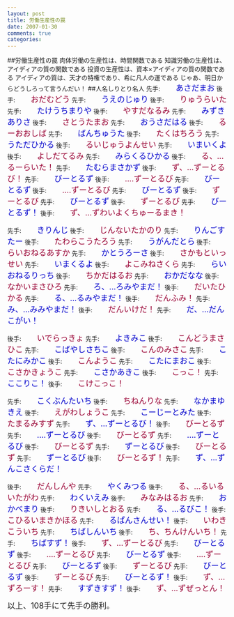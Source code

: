 ```yaml
---
layout: post
title: 労働生産性の罠
date: 2007-01-30
comments: true
categories:
---
```


##労働生産性の罠
肉体労働の生産性は、時間関数である
知識労働の生産性は、アイディアの質の関数である
投資の生産性は、資本×アイディアの質の関数である
アイディアの質は、天才の特権であり、希に凡人の運である
じゃあ、明日からどうしろって言うんだい！
##人名しりとり名人
先手:<span style="font-size:large;color:#0000CC;">　　あさだまお</span>
後手:<span style="font-size:large;color:#990033;">　　おだむどう</span>
先手:<span style="font-size:large;color:#0000CC;">　　うえのじゅり</span>
後手:<span style="font-size:large;color:#990033;">　　りゅうらいた</span>
先手:<span style="font-size:large;color:#0000CC;">　　たけうちまりや</span>
後手:<span style="font-size:large;color:#990033;">　　やすだなるみ</span>
先手:<span style="font-size:large;color:#0000CC;">　　みずきありさ</span>
後手:<span style="font-size:large;color:#990033;">　　さとうたまお</span>
先手:<span style="font-size:large;color:#0000CC;">　　おうさだはる</span>
後手:<span style="font-size:large;color:#990033;">　　るーおおしば</span>
先手:<span style="font-size:large;color:#0000CC;">　　ばんちゅうた</span>
後手:<span style="font-size:large;color:#990033;">　　たくはちろう</span>
先手:<span style="font-size:large;color:#0000CC;">　　うただひかる</span>
後手:<span style="font-size:large;color:#990033;">　　るいじゅうよんせい</span>
先手:<span style="font-size:large;color:#0000CC;">　　いまいくよ</span>
後手:<span style="font-size:large;color:#990033;">　　よしだてるみ</span>
先手:<span style="font-size:large;color:#0000CC;">　　みらくるひかる</span>
後手:<span style="font-size:large;color:#990033;">　　る、...るーらいた！</span>
先手:<span style="font-size:large;color:#0000CC;">　　たむらまさかず</span>
後手:<span style="font-size:large;color:#990033;">　　ず、...ずーとるび！</span>
先手:<span style="font-size:large;color:#0000CC;">　　びーとるず</span>
後手:<span style="font-size:large;color:#990033;">　　....ずーとるび</span>
先手:<span style="font-size:large;color:#0000CC;">　　びーとるず</span>
後手:<span style="font-size:large;color:#990033;">　　....ずーとるび</span>
先手:<span style="font-size:large;color:#0000CC;">　　びーとるず</span>
後手:<span style="font-size:large;color:#990033;">　　ずーとるび</span>
先手:<span style="font-size:large;color:#0000CC;">　　びーとるず</span>
後手:<span style="font-size:large;color:#990033;">　　ずーとるび</span>
先手:<span style="font-size:large;color:#0000CC;">　　びーとるず！</span>
後手:<span style="font-size:large;color:#990033;">　　ず、...ずわいよくちゅーるまき！</span>


先手:<span style="font-size:large;color:#0000CC;">　　きりんじ</span>
後手:<span style="font-size:large;color:#990033;">　　じんないたかのり</span>
先手:<span style="font-size:large;color:#0000CC;">　　りんごすたー</span>
後手:<span style="font-size:large;color:#990033;">　　たわらこうたろう</span>
先手:<span style="font-size:large;color:#0000CC;">　　うがんだとら</span>
後手:<span style="font-size:large;color:#990033;">　　らいおねるあすか</span>
先手:<span style="font-size:large;color:#0000CC;">　　かとうろーさ</span>
後手:<span style="font-size:large;color:#990033;">　　さかもといっせい</span>
先手:<span style="font-size:large;color:#0000CC;">　　いまくるよ</span>
後手:<span style="font-size:large;color:#990033;">　　よこみねさくら</span>
先手:<span style="font-size:large;color:#0000CC;">　　らいおねるりっち</span>
後手:<span style="font-size:large;color:#990033;">　　ちかだはるお</span>
先手:<span style="font-size:large;color:#0000CC;">　　おかだなな</span>
後手:<span style="font-size:large;color:#990033;">　　なかいまさひろ</span>
先手:<span style="font-size:large;color:#0000CC;">　　ろ、...ろみやまだ！</span>
後手:<span style="font-size:large;color:#990033;">　　だいたひかる</span>
先手:<span style="font-size:large;color:#0000CC;">　　る、...るみやまだ！</span>
後手:<span style="font-size:large;color:#990033;">　　だんふみ！</span>
先手:<span style="font-size:large;color:#0000CC;">　　み、...みみやまだ！</span>
後手:<span style="font-size:large;color:#990033;">　　だんいけだ！</span>
先手:<span style="font-size:large;color:#0000CC;">　　だ、...だんこがい！</span>


後手:<span style="font-size:large;color:#990033;">　　いでらっきょ</span>
先手:<span style="font-size:large;color:#0000CC;">　　よきみこ</span>
後手:<span style="font-size:large;color:#990033;">　　こんどうまさひこ</span>
先手:<span style="font-size:large;color:#0000CC;">　　こばやしさちこ</span>
後手:<span style="font-size:large;color:#990033;">　　こんのみさこ</span>
先手:<span style="font-size:large;color:#0000CC;">　　こたにみかこ</span>
後手:<span style="font-size:large;color:#990033;">　　こんようこ</span>
先手:<span style="font-size:large;color:#0000CC;">　　こたにまおこ</span>
後手:<span style="font-size:large;color:#990033;">　　こさかきょうこ</span>
先手:<span style="font-size:large;color:#0000CC;">　　こさかあきこ</span>
後手:<span style="font-size:large;color:#990033;">　　こっこ！</span>
先手:<span style="font-size:large;color:#0000CC;">　　ここりこ！</span>
後手:<span style="font-size:large;color:#990033;">　　こけこっこ！</span>


先手:<span style="font-size:large;color:#0000CC;">　　こくぶんたいち</span>
後手:<span style="font-size:large;color:#990033;">　　ちねんりな</span>
先手:<span style="font-size:large;color:#0000CC;">　　なかまゆきえ</span>
後手:<span style="font-size:large;color:#990033;">　　えがわしょうこ</span>
先手:<span style="font-size:large;color:#0000CC;">　　こーじーとみた</span>
後手:<span style="font-size:large;color:#990033;">　　たまるみすず</span>
先手:<span style="font-size:large;color:#0000CC;">　　ず、...ずーとるび！</span>
後手:<span style="font-size:large;color:#990033;">　　びーとるず</span>
先手:<span style="font-size:large;color:#0000CC;">　　....ずーとるび</span>
後手:<span style="font-size:large;color:#990033;">　　びーとるず</span>
先手:<span style="font-size:large;color:#0000CC;">　　....ずーとるび</span>
後手:<span style="font-size:large;color:#990033;">　　びーとるず</span>
先手:<span style="font-size:large;color:#0000CC;">　　ずーとるび</span>
後手:<span style="font-size:large;color:#990033;">　　びーとるず</span>
先手:<span style="font-size:large;color:#0000CC;">　　ずーとるび</span>
後手:<span style="font-size:large;color:#990033;">　　びーとるず！</span>
先手:<span style="font-size:large;color:#0000CC;">　　ず、...ずんこさくらだ！</span>


後手:<span style="font-size:large;color:#990033;">　　だんしんや</span>
先手:<span style="font-size:large;color:#0000CC;">　　やくみつる</span>
後手:<span style="font-size:large;color:#990033;">　　る、...るいるいたがわ</span>
先手:<span style="font-size:large;color:#0000CC;">　　わくいえみ</span>
後手:<span style="font-size:large;color:#990033;">　　みなみはるお</span>
先手:<span style="font-size:large;color:#0000CC;">　　おかべまり</span>
後手:<span style="font-size:large;color:#990033;">　　りきいしとおる</span>
先手:<span style="font-size:large;color:#0000CC;">　　る、...るびこ！</span>
後手:<span style="font-size:large;color:#990033;">　　こひるいまきかほる</span>
先手:<span style="font-size:large;color:#0000CC;">　　るぱんさんせい！</span>
後手:<span style="font-size:large;color:#990033;">　　いわきこういち</span>
先手:<span style="font-size:large;color:#0000CC;">　　ちばしんいち</span>
後手:<span style="font-size:large;color:#990033;">　　ち、ちんけんいち！</span>
先手:<span style="font-size:large;color:#0000CC;">　　ちばすず！</span>
後手:<span style="font-size:large;color:#990033;">　　ず、...ずーとるび</span>
先手:<span style="font-size:large;color:#0000CC;">　　びーとるず</span>
後手:<span style="font-size:large;color:#990033;">　　....ずーとるび</span>
先手:<span style="font-size:large;color:#0000CC;">　　びーとるず</span>
後手:<span style="font-size:large;color:#990033;">　　....ずーとるび</span>
先手:<span style="font-size:large;color:#0000CC;">　　びーとるず</span>
後手:<span style="font-size:large;color:#990033;">　　ずーとるび</span>
先手:<span style="font-size:large;color:#0000CC;">　　びーとるず</span>
後手:<span style="font-size:large;color:#990033;">　　ずーとるび</span>
先手:<span style="font-size:large;color:#0000CC;">　　びーとるず！</span>
後手:<span style="font-size:large;color:#990033;">　　ず、...ずろーす！</span>
先手:<span style="font-size:large;color:#0000CC;">　　すずきすず！</span>
後手:<span style="font-size:large;color:#990033;">　　ず、...ずぜっとん！</span>

<span style="font-size:large;">以上、108手にて先手の勝利。</span>